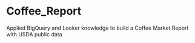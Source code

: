 # Coffee_Report
Applied BigQuery and Looker knowledge to build a Coffee Market Report with USDA public data
